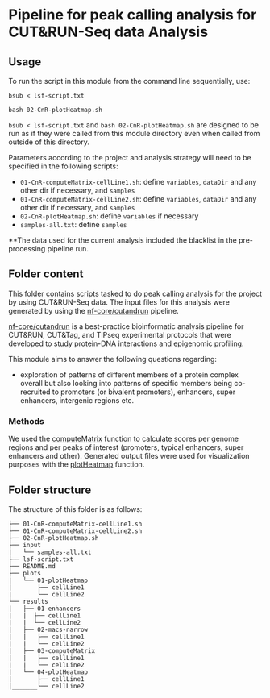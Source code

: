 # Pipeline for peak calling analysis for CUT&RUN-Seq data Analysis

## Usage

To run the script in this module from the command line sequentially, use:

```
bsub < lsf-script.txt
```

```
bash 02-CnR-plotHeatmap.sh
```

`bsub < lsf-script.txt` and `bash 02-CnR-plotHeatmap.sh` are designed to be run as if they were called from this module directory even when called from outside of this directory.

Parameters according to the project and analysis strategy will need to be specified in the following scripts:
- `01-CnR-computeMatrix-cellLine1.sh`: define `variables`, `dataDir` and any other dir if necessary, and `samples`
- `01-CnR-computeMatrix-cellLine2.sh`: define `variables`, `dataDir` and any other dir if necessary, and `samples`
- `02-CnR-plotHeatmap.sh`: define `variables` if necessary
- `samples-all.txt`: define `samples`

**The data used for the current analysis included the blacklist in the pre-processing pipeline run.


## Folder content
This folder contains scripts tasked to do peak calling analysis for the project by using CUT&RUN-Seq data. The input files for this analysis were generated by using the [nf-core/cutandrun](https://nf-co.re/cutandrun/3.2.2/) pipeline.

[nf-core/cutandrun](https://nf-co.re/cutandrun/3.2.2/) is a best-practice bioinformatic analysis pipeline for CUT&RUN, CUT&Tag, and TIPseq experimental protocols that were developed to study protein-DNA interactions and epigenomic profiling.

This module aims to answer the following questions regarding:
- exploration of patterns of different members of a protein complex overall but also looking into patterns of specific members being co-recruited to promoters (or bivalent promoters), enhancers, super enhancers, intergenic regions etc.
 
### Methods

We used the [computeMatrix](https://deeptools.readthedocs.io/en/develop/content/tools/computeMatrix.html) function to calculate scores per genome regions and per peaks of interest (promoters, typical enhancers, super enhancers and other). Generated output files were used for visualization purposes with the [plotHeatmap](https://deeptools.readthedocs.io/en/develop/content/tools/plotHeatmap.html#plotheatmap) function. 


## Folder structure 

The structure of this folder is as follows:

```
├── 01-CnR-computeMatrix-cellLine1.sh
├── 01-CnR-computeMatrix-cellLine2.sh
├── 02-CnR-plotHeatmap.sh
├── input
|   └── samples-all.txt
├── lsf-script.txt
├── README.md
├── plots
|   └── 01-plotHeatmap
|       ├── cellLine1
|       └── cellLine2
└── results
|   ├── 01-enhancers
|   |  ├── cellLine1
|   |  └── cellLine2
|   ├── 02-macs-narrow
|   |   ├── cellLine1
|   |   └── cellLine2
|   ├── 03-computeMatrix
|   |   ├── cellLine1
|   |   └── cellLine2
|   └── 04-plotHeatmap
|       ├── cellLine1
|_______└── cellLine2
```
